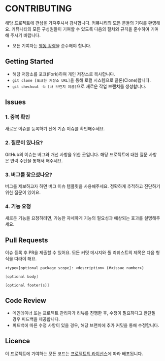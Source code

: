 # CONTRIBUTING

해당 프로젝트에 관심을 가져주셔서 감사합니다. 커뮤니티의 모든 분들의 기여를 환영해요.
커뮤니티의 모든 구성원들이 기여할 수 있도록 다음의 절차와 규칙을 준수하여 기여해 주시기 바랍니다.

- 모든 기여자는 [행동 강령](https://www.contributor-covenant.org/)을 준수해야 합니다.

## Getting Started

- 해당 저장소를 포크(Fork)하여 개인 저장소로 복사합니다.
- `git clone [포크한 저장소 URL]`을 통해 로컬 시스템으로 클론(Clone)합니다.
- `git checkout -b [새 브랜치 이름]`으로 새로운 작업 브랜치를 생성합니다.

## Issues

### 1. 중복 확인

새로운 이슈를 등록하기 전에 기존 이슈를 확인해주세요.

### 2. 질문이 있나요?

GitHub의 이슈는 버그와 개선 사항을 위한 곳입니다. 해당 프로젝트에 대한 질문 사항은 연락 수단을 통해서 해주세요.

### 3. 버그를 찾으셨나요?

버그를 제보하고자 하면 버그 이슈 템플릿을 사용해주세요. 정확하게 추적하고 진단하기 위한 질문이 있어요.

### 4. 기능 요청

새로운 기능을 요청하려면, 가능한 자세하게 기능의 필요성과 예상되는 효과를 설명해주세요.

## Pull Requests

이슈 등록 후 PR을 제출할 수 있어요. 모든 커밋 메시지와 풀 리퀘스트의 제목은 다음 형식을 따라야 해요.

```
<type>[optional package scope]: <description> (#<issue number>)

[optional body]

[optional footer(s)]
```

## Code Review

- 메인테이너 또는 프로젝트 관리자가 리뷰를 진행한 후, 수정이 필요하다고 판단될 경우 피드백을 제공합니다.
- 피드백에 따른 수정 사항이 있을 경우, 해당 브랜치에 추가 커밋을 통해 수정합니다.

## Licence

이 프로젝트에 기여하는 모든 코드는 [프로젝트의 라이선스](LICENSE)에 따라 배포됩니다.
